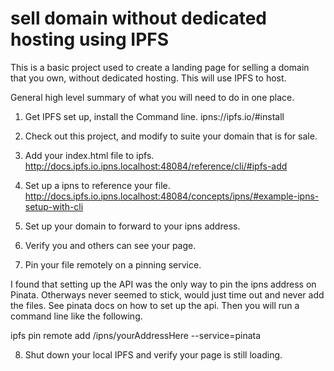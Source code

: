 # sell domain without dedicated hosting using IPFS 

This is a basic project used to create a landing page for selling a domain that you own, without dedicated hosting. This will use IPFS to host.

General high level summary of what you will need to do in one place.
 
1. Get IPFS set up, install the Command line. ipns://ipfs.io/#install

2. Check out this project, and modify to suite your domain that is for sale.

3. Add your index.html file to ipfs. http://docs.ipfs.io.ipns.localhost:48084/reference/cli/#ipfs-add

4. Set up a ipns to reference your file. http://docs.ipfs.io.ipns.localhost:48084/concepts/ipns/#example-ipns-setup-with-cli

5. Set up your domain to forward to your ipns address.

6. Verify you and others can see your page.

7. Pin your file remotely on a pinning service.

I found that setting up the API was the only way to pin the ipns address on Pinata. Otherways never seemed to stick, would just time out and never add the files. See pinata docs on how to set up the api. 
Then you will run a command line like the following. 

ipfs pin remote add /ipns/yourAddressHere --service=pinata

8. Shut down your local IPFS and verify your page is still loading.
